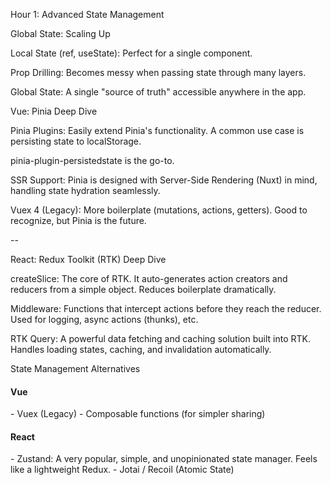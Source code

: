 Hour 1: Advanced State Management

Global State: Scaling Up

Local State (ref, useState): Perfect for a single component.

Prop Drilling: Becomes messy when passing state through many layers.

Global State: A single "source of truth" accessible anywhere in the app.

Vue: Pinia Deep Dive

Pinia Plugins: Easily extend Pinia's functionality. A common use case is persisting state to localStorage.

pinia-plugin-persistedstate is the go-to.

SSR Support: Pinia is designed with Server-Side Rendering (Nuxt) in mind, handling state hydration seamlessly.

Vuex 4 (Legacy): More boilerplate (mutations, actions, getters). Good to recognize, but Pinia is the future.

--

React: Redux Toolkit (RTK) Deep Dive

createSlice: The core of RTK. It auto-generates action creators and reducers from a simple object. Reduces boilerplate dramatically.

Middleware: Functions that intercept actions before they reach the reducer. Used for logging, async actions (thunks), etc.

RTK Query: A powerful data fetching and caching solution built into RTK. Handles loading states, caching, and invalidation automatically.

State Management Alternatives

<div class="d-flex">
<div class="col">
<h4>Vue</h4>
- Vuex (Legacy)
- Composable functions (for simpler sharing)
</div>
<div class="col">
<h4>React</h4>
- Zustand: A very popular, simple, and unopinionated state manager. Feels like a lightweight Redux.
- Jotai / Recoil (Atomic State)
</div>
</div>
